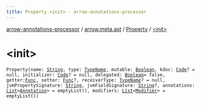 ```yaml
---
title: Property.<init> - arrow-annotations-processor
---
```


[arrow-annotations-processor](../../index.html) / [arrow.meta.ast](../index.html) / [Property](index.html) / [&lt;init&gt;](./-init-.html)

# &lt;init&gt;

`Property(name: `[`String`](https://kotlinlang.org/api/latest/jvm/stdlib/kotlin/-string/index.html)`, type: `[`TypeName`](../-type-name/index.html)`, mutable: `[`Boolean`](https://kotlinlang.org/api/latest/jvm/stdlib/kotlin/-boolean/index.html)`, kdoc: `[`Code`](../-code/index.html)`? = null, initializer: `[`Code`](../-code/index.html)`? = null, delegated: `[`Boolean`](https://kotlinlang.org/api/latest/jvm/stdlib/kotlin/-boolean/index.html)` = false, getter: `[`Func`](../-func/index.html)`, setter: `[`Func`](../-func/index.html)`?, receiverType: `[`TypeName`](../-type-name/index.html)`? = null, jvmPropertySignature: `[`String`](https://kotlinlang.org/api/latest/jvm/stdlib/kotlin/-string/index.html)`, jvmFieldSignature: `[`String`](https://kotlinlang.org/api/latest/jvm/stdlib/kotlin/-string/index.html)`?, annotations: `[`List`](https://kotlinlang.org/api/latest/jvm/stdlib/kotlin.collections/-list/index.html)`<`[`Annotation`](../-annotation/index.html)`> = emptyList(), modifiers: `[`List`](https://kotlinlang.org/api/latest/jvm/stdlib/kotlin.collections/-list/index.html)`<`[`Modifier`](../-modifier/index.html)`> = emptyList())`
